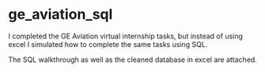 # ge_aviation_sql
I completed the GE Aviation virtual internship tasks, but instead of using excel I simulated how to complete the same tasks using SQL.

The SQL walkthrough as well as the cleaned database in excel are attached.
